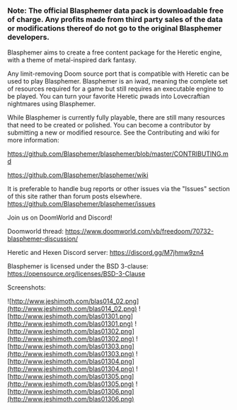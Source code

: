 ### Note: The official Blasphemer data pack is downloadable free of charge.  Any profits made from third party sales of the data or modifications thereof do not go to the original Blasphemer developers. ###

Blasphemer aims to create a free content package for the Heretic engine, with a theme of metal-inspired dark fantasy.

Any limit-removing Doom source port that is compatible with Heretic can be used to play Blasphemer. Blasphemer is an iwad, meaning the complete set of resources required for a game but still requires an executable engine to be played. You can turn your favorite Heretic pwads into Lovecraftian nightmares using Blasphemer.

While Blasphemer is currently fully playable, there are still many resources that need to be created or polished. You can become a contributor by submitting a new or modified resource. See the Contributing and wiki for more information:

https://github.com/Blasphemer/blasphemer/blob/master/CONTRIBUTING.md

https://github.com/Blasphemer/blasphemer/wiki

It is preferable to handle bug reports or other issues via the "Issues" section of this site rather than forum posts elsewhere.
https://github.com/Blasphemer/blasphemer/issues

Join us on DoomWorld and Discord!

Doomworld thread:
https://www.doomworld.com/vb/freedoom/70732-blasphemer-discussion/

Heretic and Hexen Discord server:
https://discord.gg/M7jhmw9zn4

Blasphemer is licensed under the BSD 3-clause: https://opensource.org/licenses/BSD-3-Clause

Screenshots:

![http://www.jeshimoth.com/blas014_02.png](http://www.jeshimoth.com/blas014_02.png)
![http://www.jeshimoth.com/blas01301.png](http://www.jeshimoth.com/blas01301.png)
![http://www.jeshimoth.com/blas01302.png](http://www.jeshimoth.com/blas01302.png)
![http://www.jeshimoth.com/blas01303.png](http://www.jeshimoth.com/blas01303.png)
![http://www.jeshimoth.com/blas01304.png](http://www.jeshimoth.com/blas01304.png)
![http://www.jeshimoth.com/blas01305.png](http://www.jeshimoth.com/blas01305.png)
![http://www.jeshimoth.com/blas01306.png](http://www.jeshimoth.com/blas01306.png)
